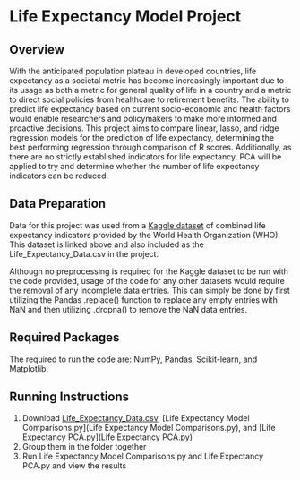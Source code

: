 # Life Expectancy Model Project

## Overview
With the anticipated population plateau in developed countries, life expectancy as a societal metric has become increasingly important due to its usage as both a metric for general quality of life in a country and a metric to direct social policies from healthcare to retirement benefits. The ability to predict life expectancy based on current socio-economic and health factors would enable researchers and policymakers to make more informed and proactive decisions. This project aims to compare linear, lasso, and ridge regression models for the prediction of life expectancy, determining the best performing regression through comparison of R scores. Additionally, as there are no strictly established indicators for life expectancy, PCA will be applied to try and determine whether the number of life expectancy indicators can be reduced.

## Data Preparation
Data for this project was used from a [Kaggle dataset](https://www.kaggle.com/datasets/kumarajarshi/life-expectancy-who/data) of combined life expectancy indicators provided by the World Health Organization (WHO). This dataset is linked above and also included as the Life_Expectancy_Data.csv in the project.

Although no preprocessing is required for the Kaggle dataset to be run with the code provided, usage of the code for any other datasets would require the removal of any incomplete data entries. This can simply be done by first utilizing the Pandas .replace() function to replace any empty entries with NaN and then utilizing .dropna() to remove the NaN data entries. 

## Required Packages 
The required to run the code are: NumPy, Pandas, Scikit-learn, and Matplotlib. 

## Running Instructions
1. Download [Life_Expectancy_Data.csv](Life_Expectancy_Data.csv), [Life Expectancy Model Comparisons.py](Life Expectancy Model Comparisons.py), and [Life Expectancy PCA.py](Life Expectancy PCA.py)
2. Group them in the folder together
3. Run Life Expectancy Model Comparisons.py and Life Expectancy PCA.py and view the results
